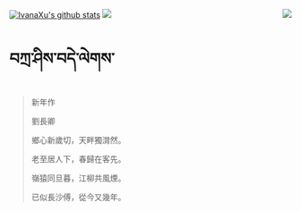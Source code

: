 [![IvanaXu's github stats](https://github-readme-stats.vercel.app/api?username=IvanaXu&show_icons=true&theme=vue-dark)](https://github.com/anuraghazra/github-readme-stats)
<img align="right" src="https://github-readme-stats.vercel.app/api/top-langs/?username=IvanaXu&langs_count=7&theme=graywhite" />
<img src="https://github-readme-stats.vercel.app/api/wakatime?username=IvanaXu&layout=compact&langs_count=6&theme=vue-dark&&custom_title=Programming Times(Jul 29 2021-)" />
# བཀྲ་ཤིས་བདེ་ལེགས་
> 新年作
> 
> 劉長卿
> 
> 鄉心新歲切，天畔獨潸然。
> 
> 老至居人下，春歸在客先。
> 
> 嶺猿同旦暮，江柳共風煙。
> 
> 已似長沙傅，從今又幾年。
>